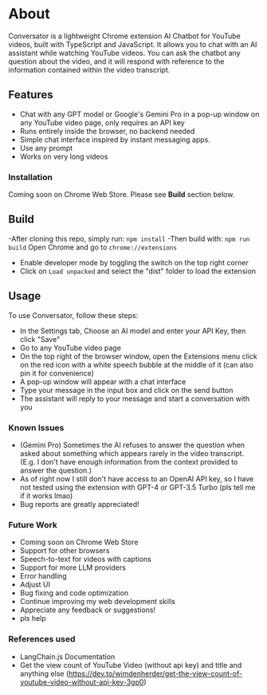 # About

Conversator is a lightweight Chrome extension AI Chatbot for YouTube videos, built with TypeScript and JavaScript. It allows you to chat with an AI assistant while watching YouTube videos. You can ask the chatbot any question about the video, and it will respond with reference to the information contained within the video transcript.


## Features

- Chat with any GPT model or Google's Gemini Pro in a pop-up window on any YouTube video page, only requires an API key
- Runs entirely inside the browser, no backend needed
- Simple chat interface inspired by instant messaging apps.
- Use any prompt
- Works on very long videos

### Installation

Coming soon on Chrome Web Store.
Please see **Build** section below.


## Build

-After cloning this repo, simply run:
```npm install```
-Then build with:
```npm run build```
Open Chrome and go to `chrome://extensions`
- Enable developer mode by toggling the switch on the top right corner
- Click on `Load unpacked` and select the "dist" folder to load the extension


## Usage

To use Conversator, follow these steps:
- In the Settings tab, Choose an AI model and enter your API Key, then click "Save"
- Go to any YouTube video page
- On the top right of the browser window, open the Extensions menu click on the red icon with a white speech bubble at the middle of it (can also pin it for convenience)
- A pop-up window will appear with a chat interface
- Type your message in the input box and click on the send button
- The assistant will reply to your message and start a conversation with you

### Known Issues

- (Gemini Pro) Sometimes the AI refuses to answer the question when asked about something which appears rarely in the video transcript. (E.g. I don't have enough information from the context provided to answer the question.)
- As of right now I still don't have access to an OpenAI API key, so I have not tested using the extension with GPT-4 or GPT-3.5 Turbo (pls tell me if it works lmao)
- Bug reports are greatly appreciated!

### Future Work

- Coming soon on Chrome Web Store
- Support for other browsers
- Speech-to-text for videos with captions
- Support for more LLM providers
- Error handling
- Adjust UI
- Bug fixing and code optimization
- Continue improving my web development skills
- Appreciate any feedback or suggestions!
- pls help


### References used

- LangChain.js Documentation
- Get the view count of YouTube Video (without api key) and title and anything else (https://dev.to/wimdenherder/get-the-view-count-of-youtube-video-without-api-key-3gp0)
